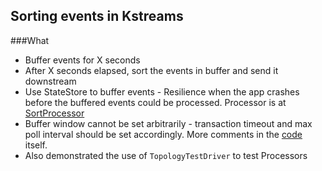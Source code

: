 ## Sorting events in Kstreams

###What

* Buffer events for X seconds
* After X seconds elapsed, sort the events in buffer and send it downstream
* Use StateStore to buffer events - Resilience when the app crashes before the buffered events could be processed. Processor is at [SortProcessor](/src/main/java/com/foo/SortProcessor.java)
* Buffer window cannot be set arbitrarily - transaction timeout and max poll interval should be set accordingly. More comments in the [code](/src/main/java/com/foo/App.java) itself.
* Also demonstrated the use of `TopologyTestDriver` to test Processors